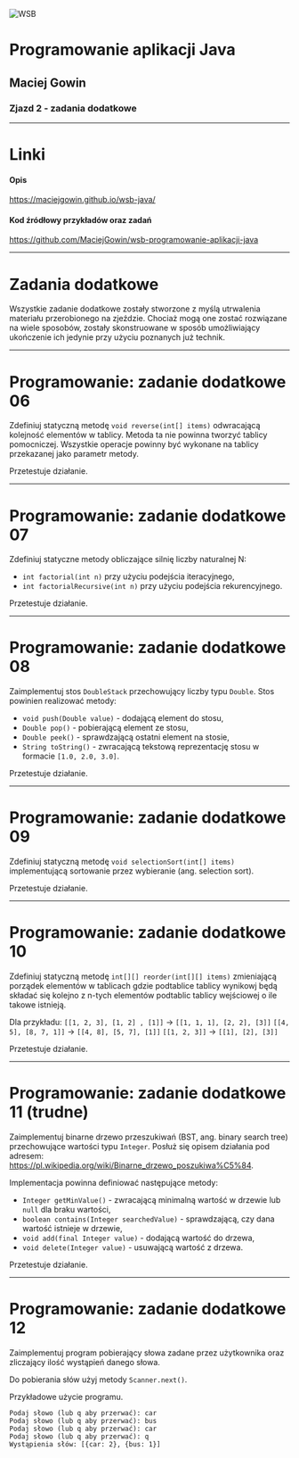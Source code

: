 ![WSB](https://maciejgowin.github.io/assets/img/wsb-merito-logo.png)

# Programowanie aplikacji Java

## Maciej Gowin

### Zjazd 2 - zadania dodatkowe

---

# Linki

#### Opis
https://maciejgowin.github.io/wsb-java/

#### Kod źródłowy przykładów oraz zadań
https://github.com/MaciejGowin/wsb-programowanie-aplikacji-java

---
# Zadania dodatkowe

Wszystkie zadanie dodatkowe zostały stworzone z myślą utrwalenia materiału przerobionego na zjeździe. Chociaż mogą one zostać rozwiązane na wiele sposobów, zostały skonstruowane w sposób umożliwiający ukończenie ich jedynie przy użyciu poznanych już technik.

---
# **Programowanie: zadanie dodatkowe 06**

Zdefiniuj statyczną metodę `void reverse(int[] items)` odwracającą kolejność elementów w tablicy. Metoda ta nie powinna tworzyć tablicy pomocniczej. Wszystkie operacje powinny być wykonane na tablicy przekazanej jako parametr metody.

Przetestuje działanie.

---
# **Programowanie: zadanie dodatkowe 07**

Zdefiniuj statyczne metody obliczające silnię liczby naturalnej N:
 - `int factorial(int n)` przy użyciu podejścia iteracyjnego,
 - `int factorialRecursive(int n)` przy użyciu podejścia rekurencyjnego. 

Przetestuje działanie.

---
# **Programowanie: zadanie dodatkowe 08**

Zaimplementuj stos `DoubleStack` przechowujący liczby typu `Double`. Stos powinien realizować metody:
- `void push(Double value)` - dodającą element do stosu,
- `Double pop()` - pobierającą element ze stosu,
- `Double peek()` - sprawdzającą ostatni element na stosie,
- `String toString()` - zwracającą tekstową reprezentację stosu w formacie `[1.0, 2.0, 3.0]`.

Przetestuje działanie.

---
# **Programowanie: zadanie dodatkowe 09**

Zdefiniuj statyczną metodę `void selectionSort(int[] items)` implementującą sortowanie przez wybieranie (ang. selection sort).

Przetestuje działanie.

---
# **Programowanie: zadanie dodatkowe 10**

Zdefiniuj statyczną metodę `int[][] reorder(int[][] items)` zmieniającą porządek elementów w tablicach gdzie podtablice tablicy wynikowj będą składać się kolejno z n-tych elementów podtablic tablicy wejściowej o ile takowe istnieją.

Dla przykładu:
`[[1, 2, 3], [1, 2] , [1]]` -> `[[1, 1, 1], [2, 2], [3]]`
`[[4, 5], [8, 7, 1]]` -> `[[4, 8], [5, 7], [1]]`
`[[1, 2, 3]]` -> `[[1], [2], [3]]`

Przetestuje działanie.
 
---
# **Programowanie: zadanie dodatkowe 11 (trudne)**

Zaimplementuj binarne drzewo przeszukiwań (BST, ang. binary search tree) przechowujące wartości typu `Integer`. Posłuż się opisem działania pod adresem: https://pl.wikipedia.org/wiki/Binarne_drzewo_poszukiwa%C5%84.

Implementacja powinna definiować następujące metody:
- `Integer getMinValue()` - zwracającą minimalną wartość w drzewie lub `null` dla braku wartości,
- `boolean contains(Integer searchedValue)` - sprawdzającą, czy dana wartość istnieje w drzewie,
- `void add(final Integer value)` - dodającą wartość do drzewa,
- `void delete(Integer value)` - usuwającą wartość z drzewa.

Przetestuje działanie.

---
# **Programowanie: zadanie dodatkowe 12**
Zaimplementuj program pobierający słowa zadane przez użytkownika oraz zliczający ilość wystąpień danego słowa.

Do pobierania słów użyj metody `Scanner.next()`.

Przykładowe użycie programu.

```
Podaj słowo (lub q aby przerwać): car
Podaj słowo (lub q aby przerwać): bus
Podaj słowo (lub q aby przerwać): car
Podaj słowo (lub q aby przerwać): q
Wystąpienia słów: [{car: 2}, {bus: 1}]
```
